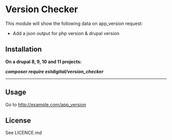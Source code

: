 # Version Checker

This module will show the following data on app_version request:

- Add a json output for php version & drupal version

## Installation

**On a drupal 8, 9, 10 and 11 projects:**

***composer require estdigital/version_checker***
___

## Usage

Go to http://example.com/app_version

## License

See LICENCE.md
